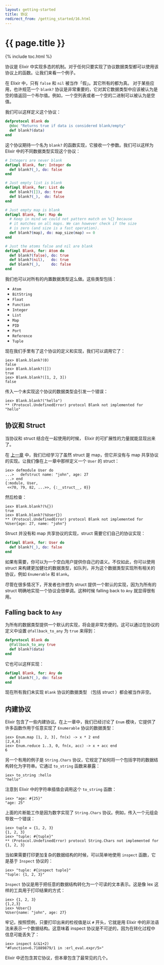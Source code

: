 ```yaml
---
layout: getting-started
title: 协议
redirect_from: /getting_started/16.html
---
```


# {{ page.title }}

{% include toc.html %}

协议是 Elixir 中实现多态的机制。对于任何只要实现了协议数据类型都可以使用该协议上的函数。让我们来看一个例子。

在 Elixir 中，只有 `false` 和 `nil` 被当作「假」。其它所有的都为真。 对于某些应用，也许规范一个 `blank?` 协议是非常重要的，它对其它数据类型中应该被认为是空的值返回一个布尔值。例如，一个空列表或者一个空的二进制可以被认为是空值。

我们可以这样定义这个协议：

```elixir
defprotocol Blank do
  @doc "Returns true if data is considered blank/empty"
  def blank?(data)
end
```

这个协议期待一个名为 `blank?` 的函数实现，它接收一个参数。我们可以这样为 Elixir 中的不同数据类型实现这个协议：

```elixir
# Integers are never blank
defimpl Blank, for: Integer do
  def blank?(_), do: false
end

# Just empty list is blank
defimpl Blank, for: List do
  def blank?([]), do: true
  def blank?(_),  do: false
end

# Just empty map is blank
defimpl Blank, for: Map do
  # Keep in mind we could not pattern match on %{} because
  # it matches on all maps. We can however check if the size
  # is zero (and size is a fast operation).
  def blank?(map), do: map_size(map) == 0
end

# Just the atoms false and nil are blank
defimpl Blank, for: Atom do
  def blank?(false), do: true
  def blank?(nil),   do: true
  def blank?(_),     do: false
end
```

我们也可以对所有的内置数据类型这么做。这些类型包括：

* `Atom`
* `BitString`
* `Float`
* `Function`
* `Integer`
* `List`
* `Map`
* `PID`
* `Port`
* `Reference`
* `Tuple`

现在我们手里有了这个协议的定义和实现，我们可以调用它了：

```iex
iex> Blank.blank?(0)
false
iex> Blank.blank?([])
true
iex> Blank.blank?([1, 2, 3])
false
```

传入一个未实现这个协议的数据类型会引发一个错误：

```iex
iex> Blank.blank?("hello")
** (Protocol.UndefinedError) protocol Blank not implemented for "hello"
```

## 协议和 Struct

当协议和 struct 结合在一起使用的时候， Elixir 的可扩展性的力量就能显现出来了。

在 [上一章](/getting-started/structs.html) 中，我们已经学习了虽然 struct 是 map，但它并没有与 map 共享协议的实现。让我们像在上一章中那样定义一个 `User` 的 struct：

```iex
iex> defmodule User do
...>   defstruct name: "john", age: 27
...> end
{:module, User,
 <<70, 79, 82, ...>>, {:__struct__, 0}}
```

然后检查：

```iex
iex> Blank.blank?(%{})
true
iex> Blank.blank?(%User{})
** (Protocol.UndefinedError) protocol Blank not implemented for %User{age: 27, name: "john"}
```

Struct 并没有和 map 共享协议的实现，struct 需要它们自己的协议实现：

```elixir
defimpl Blank, for: User do
  def blank?(_), do: false
end
```

如果有需要，你可以为一个空白用户提供你自己的语义。不仅如此，你可以使用 struct 来构建更加健壮的数据类型，如队列，并为这个数据类型实现所有相关的协议，例如 `Enumerable` 和 `Blank`。

尽管在很多情况下，开发者也许想为 struct 提供一个默认的实现，因为为所有的 struct 明确地实现一个协议会很单调。这种时候 falling back to `Any` 就显得很有用。

## Falling back to `Any`

为所有的数据类型提供一个默认的实现，将会是非常方便的。这可以通过在协议的定义中设置 `@fallback_to_any` 为 `true` 来得到：

```elixir
defprotocol Blank do
  @fallback_to_any true
  def blank?(data)
end
```

它也可以这样实现：

```elixir
defimpl Blank, for: Any do
  def blank?(_), do: false
end
```

现在所有我们未实现 `Blank` 协议的数据类型 （包括 struct ）都会被当作非空。

## 内建协议

Elixir 包含了一些内建协议。在上一章中，我们已经讨论了 `Enum` 模块，它提供了许多函数作用于任意实现了 `Enumerable` 协议的数据类型：

```iex
iex> Enum.map [1, 2, 3], fn(x) -> x * 2 end
[2,4,6]
iex> Enum.reduce 1..3, 0, fn(x, acc) -> x + acc end
6
```

另一个有用的例子是 `String.Chars` 协议，它规定了如何将一个包括字符的数据结构转化为字符串。它通过 `to_string` 函数来暴露：

```iex
iex> to_string :hello
"hello"
```

注意到 Elixir 中的字符串插值会调用这个 `to_string` 函数：

```iex
iex> "age: #{25}"
"age: 25"
```

上面的片断能工作是因为数字实现了 `String.Chars` 协议。例如，传入一个元组会导致一个错误：

```iex
iex> tuple = {1, 2, 3}
{1, 2, 3}
iex> "tuple: #{tuple}"
** (Protocol.UndefinedError) protocol String.Chars not implemented for {1, 2, 3}
```

当如果需要打印更加复杂的数据结构的时候，可以简单地使用 `inspect` 函数，它是基于 `Inspect` 协议的：

```iex
iex> "tuple: #{inspect tuple}"
"tuple: {1, 2, 3}"
```

`Inspect` 协议是用于把任意的数据结构转化为一个可读的文本表示。这是像 Iex 这样的工具用于打印结果的方式：

```iex
iex> {1, 2, 3}
{1,2,3}
iex> %User{}
%User{name: "john", age: 27}
```

牢记，按照惯例，只要打印出来的检视值是以 `#` 开头，它就是用 Elixir 中的非法语法来表示一个数据结构。这意味着 inspect 协议是不可逆的，因为在转化过程中信息可能丢失了：

```iex
iex> inspect &(&1+2)
"#Function<6.71889879/1 in :erl_eval.expr/5>"
```

Elixir 中还包含其它协议，但本章包含了最常见的几个。
